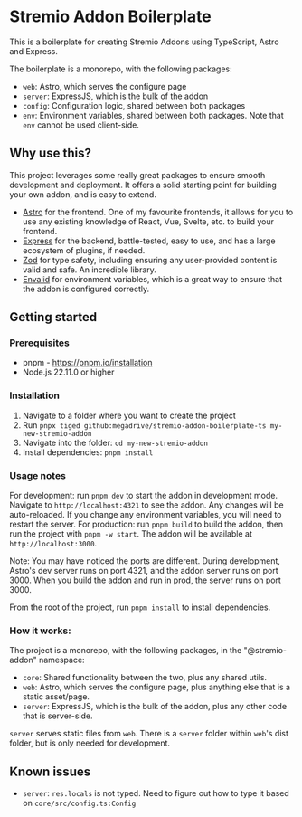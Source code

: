 # Stremio Addon Boilerplate

This is a boilerplate for creating Stremio Addons using TypeScript, Astro and Express.

The boilerplate is a monorepo, with the following packages:

- `web`: Astro, which serves the configure page
- `server`: ExpressJS, which is the bulk of the addon
- `config`: Configuration logic, shared between both packages
- `env`: Environment variables, shared between both packages. Note that `env` cannot be used client-side.

## Why use this?

This project leverages some really great packages to ensure smooth development and deployment. It offers a solid starting point for building your own addon, and is easy to extend.

- [Astro](https://astro.build/) for the frontend. One of my favourite frontends, it allows for you to use any existing knowledge of React, Vue, Svelte, etc. to build your frontend.
- [Express](https://expressjs.com/) for the backend, battle-tested, easy to use, and has a large ecosystem of plugins, if needed.
- [Zod](https://zod.dev/) for type safety, including ensuring any user-provided content is valid and safe. An incredible library.
- [Envalid](https://envalid.dev/) for environment variables, which is a great way to ensure that the addon is configured correctly.

## Getting started

### Prerequisites

- pnpm - https://pnpm.io/installation
- Node.js 22.11.0 or higher

### Installation

1. Navigate to a folder where you want to create the project
2. Run `pnpx tiged github:megadrive/stremio-addon-boilerplate-ts my-new-stremio-addon`
3. Navigate into the folder: `cd my-new-stremio-addon`
4. Install dependencies: `pnpm install`

### Usage notes

For development: run `pnpm dev` to start the addon in development mode. Navigate to `http://localhost:4321` to see the addon. Any changes will be auto-reloaded. If you change any environment variables, you will need to restart the server.
For production: run `pnpm build` to build the addon, then run the project with `pnpm -w start`. The addon will be available at `http://localhost:3000`.

Note: You may have noticed the ports are different. During development, Astro's dev server runs on port 4321, and the addon server runs on port 3000. When you build the addon and run in prod, the server runs on port 3000.

From the root of the project, run `pnpm install` to install dependencies.

### How it works:

The project is a monorepo, with the following packages, in the "@stremio-addon" namespace:

- `core`: Shared functionality between the two, plus any shared utils.
- `web`: Astro, which serves the configure page, plus anything else that is a static asset/page.
- `server`: ExpressJS, which is the bulk of the addon, plus any other code that is server-side.

`server` serves static files from `web`. There is a `server` folder within `web`'s dist folder, but is only needed for development.

## Known issues

- `server`: `res.locals` is not typed. Need to figure out how to type it based on `core/src/config.ts:Config`
